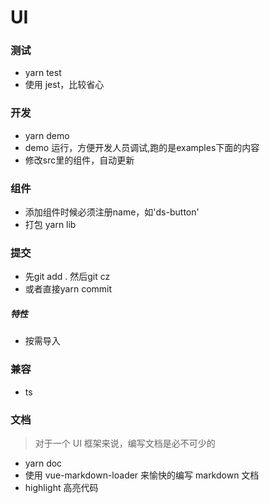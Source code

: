 # UI

### 测试

- yarn test
- 使用 jest，比较省心

### 开发

- yarn demo
- demo 运行，方便开发人员调试,跑的是examples下面的内容
- 修改src里的组件，自动更新

### 组件

- 添加组件时候必须注册name，如'ds-button'
- 打包 yarn lib

### 提交
- 先git add . 然后git cz
- 或者直接yarn commit

##### 特性

- 按需导入

### 兼容

- ts

### 文档

> 对于一个 UI 框架来说，编写文档是必不可少的

- yarn doc
- 使用 vue-markdown-loader 来愉快的编写 markdown 文档
- highlight 高亮代码